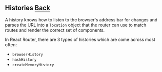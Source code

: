 ## Histories [Back](./../react_router.md)

A history knows how to listen to the browser's address bar for changes and parses the URL into a `location` object that the router can use to match routes and render the correct set of components.

In React Router, there are 3 types of histories which are come across most often:

- `browserHistory`
- `hashHistory`
- `createMemoryHistory`


